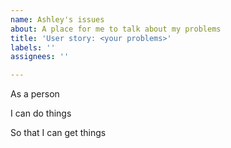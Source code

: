 ```yaml
---
name: Ashley's issues
about: A place for me to talk about my problems
title: 'User story: <your problems>'
labels: ''
assignees: ''

---
```


As a person

I can do things

So that I can get things
